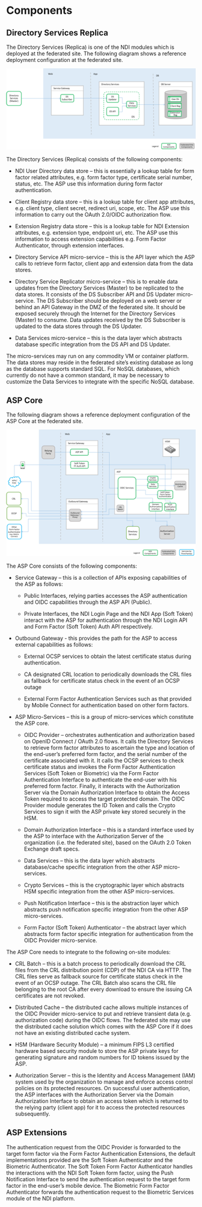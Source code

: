 # Components

## Directory Services Replica

The Directory Services (Replica) is one of the NDI modules which is deployed at the federated site. The following diagram shows a reference deployment configuration at the federated site.

![Directory Service Replica](..\img\dsreplica.png)

The Directory Services (Replica) consists of the following components:

+ NDI User Directory data store – this is essentially a lookup table for form factor related attributes, e.g. form factor type, certificate serial number, status, etc.   The ASP use this information during form factor authentication.

+ Client Registry data store – this is a lookup table for client app attributes, e.g. client type, client secret, redirect uri, scope, etc.  The ASP use this information to carry out the OAuth 2.0/OIDC authorization flow.

+ Extension Registry data store – this is a lookup table for NDI Extension attributes, e.g. extension type, endpoint uri, etc.  The ASP use this information to access extension capabilities e.g. Form Factor Authenticator, through extension interfaces.

+ Directory Service API micro-service – this is the API layer which the ASP calls to retrieve form factor, client app and extension data from the data stores.

+ Directory Service Replicator micro-service – this is to enable data updates from the Directory Services (Master) to be replicated to the data stores.  It consists of the DS Subscriber API and DS Updater micro-service.  The DS Subscriber should be deployed on a web server or behind an API Gateway in the DMZ of the federated site.  It should be exposed securely through the Internet for the Directory Services (Master) to consume.   Data updates received by the DS Subscriber is updated to the data stores through the DS Updater.

+ Data Services micro-service – this is the data layer which abstracts database specific integration from the DS API and DS Updater.

The micro-services may run on any commodity VM or container platform.  The data stores may reside in the federated site’s existing database as long as the database supports standard SQL.  For NoSQL databases, which currently do not have a common standard, it may be necessary to customize the Data Services to integrate with the specific NoSQL database.

## ASP Core

The following diagram shows a reference deployment configuration of the ASP Core at the federated site.

![ASP Core](..\img\aspcore.png)

The ASP Core consists of the following components:

+ Service Gateway – this is a collection of APIs exposing capabilities of the ASP as follows:

  + Public Interfaces, relying parties accesses the ASP authentication and OIDC capabilities through the ASP API (Public).

  + Private Interfaces, the NDI Login Page and the NDI App (Soft Token) interact with the ASP for authentication through the NDI Login API and Form Factor (Soft Token) Auth API respectively.

+ Outbound Gateway -  this provides the path for the ASP to access external capabilities as follows:

  + External OCSP services to obtain the latest certificate status during authentication.

  + CA designated CRL location to periodically downloads the CRL files as fallback for certificate status check in the event of an OCSP outage

  + External Form Factor Authentication Services such as that provided by Mobile Connect for authentication based on other form factors.

+ ASP Micro-Services – this is a group of micro-services which constitute the ASP core.
  
  + OIDC Provider – orchestrates authentication and authorization based on OpenID Connect / OAuth 2.0 flows.  It calls the Directory Services to retrieve form factor attributes to ascertain the type and location of the end-user’s preferred form factor, and the serial number of the certificate associated with it.  It calls the OCSP services to check certificate status and invokes the Form Factor Authentication Services (Soft Token or Biometric) via the Form Factor Authentication Interface to authenticate the end-user with his preferred form factor.  Finally, it interacts with the Authorization Server via the Domain Authorization Interface to obtain the Access Token required to access the target protected domain.  The OIDC Provider module generates the ID Token and calls the Crypto Services to sign it with the ASP private key stored securely in the HSM.
 
  + Domain Authorization Interface – this is a standard interface used by the ASP to interface with the Authorization Server of the organization (i.e. the federated site), based on the OAuth 2.0 Token Exchange draft specs.

  + Data Services – this is the data layer which abstracts database/cache specific integration from the other ASP micro-services.

  + Crypto Services – this is the cryptographic layer which abstracts HSM specific integration from the other ASP micro-services.
  
  + Push Notification Interface – this is the abstraction layer which abstracts push notification specific integration from the other ASP micro-services.

  + Form Factor (Soft Token) Authenticator – the abstract layer which abstracts form factor specific integration for authentication from the OIDC Provider micro-service.

The ASP Core needs to integrate to the following on-site modules:

 + CRL Batch – this is a batch process to periodically download the CRL files from the CRL distribution point (CDP) of the NDI CA via HTTP.  The CRL files serve as fallback source for certificate status check in the event of an OCSP outage.  The CRL Batch also scans the CRL file belonging to the root CA after every download to ensure the issuing CA certificates are not revoked.
 
 + Distributed Cache – the distributed cache allows multiple instances of the OIDC Provider micro-service to put and retrieve transient data (e.g. authorization code) during the OIDC flows.  The federated site may use the distributed cache solution which comes with the ASP Core if it does not have an existing distributed cache system.

  + HSM (Hardware Security Module) – a minimum FIPS L3 certified hardware based security module to store the ASP private keys for generating signature and random numbers for ID tokens issued by the ASP. 

  + Authorization Server – this is the Identity and Access Management (IAM) system used by the organization to manage and enforce access control policies on its protected resources.   On successful user authentication, the ASP interfaces with the Authorization Server via the Domain Authorization Interface to obtain an access token which is returned to the relying party (client app) for it to access the protected resources subsequently.

## ASP Extensions

The authentication request from the OIDC Provider is forwarded to the target form factor via the Form Factor Authentication Extensions, the default implementations provided are the Soft Token Authenticator and the Biometric Authenticator.  The Soft Token Form Factor Authenticator handles the interactions with the NDI Soft Token form factor, using the Push Notification Interface to send the authentication request to the target form factor in the end-user’s mobile device.  The Biometric Form Factor Authenticator forwards the authentication request to the Biometric Services module of the NDI platform.